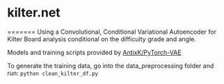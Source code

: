 # kilter.net

=======
Using a Convolutional, Conditional Variational Autoencoder for Kilter Board analysis conditional on the difficulty grade and angle.

Models and training scripts provided by [AntixK/PyTorch-VAE](https://github.com/AntixK/PyTorch-VAE)


To generate the training data, go into the data_preprocessing folder and run: `python clean_kilter_df.py`

